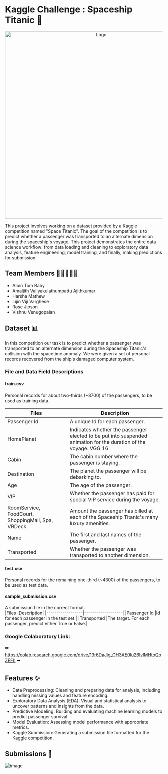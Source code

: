 # Kaggle Challenge : Spaceship Titanic :rocket: 

<p align="center">
<img src="https://images.nightcafe.studio/jobs/neJ6WkwM4rNhSCoSr5Ub/neJ6WkwM4rNhSCoSr5Ub--1--u6g4v_4x.jpg?tr=w-1600,c-at_max" alt="Logo" width="600">
</p>

This project involves working on a dataset provided by a Kaggle competition named "Space Titanic". The goal of the competition is to predict whether a passenger was transported to an alternate dimension during the spaceship's voyage. This project demonstrates the entire data science workflow: from data loading and cleaning to exploratory data analysis, feature engineering, model training, and finally, making predictions for submission.

## Team Members 👩🏼‍🤝‍🧑🏼
* Albin Tom Baby
* Amaljith Valiyakulathumpattu Ajithkumar
* Harsha Mathew
* Lijin Viji Varghese
* Rose Jipson
* Vishnu Venugopalan

## Dataset 📊
In this competition our task is to predict whether a passenger was transported to an alternate dimension during the Spaceship Titanic's collision with the spacetime anomaly. We were given a set of personal records recovered from the ship's damaged computer system.

### File and Data Field Descriptions
  #### train.csv 
  Personal records for about two-thirds (~8700) of the passengers, to be used as training data.
  
|Files     |Description     | 
|------------------|-------------------|
|Passenger Id      |A unique Id for each passenger.|
|HomePlanet        |Indicates whether the passenger elected to be put into suspended animation for the duration of the voyage. VGG 16| 
|Cabin             |The cabin number where the passenger is staying.|
|Destination       |The planet the passenger will be debarking to.| 
|Age               |The age of the passenger.| 
|VIP               |Whether the passenger has paid for special VIP service during the voyage.| 
|RoomService, FoodCourt, ShoppingMall, Spa, VRDeck           |Amount the passenger has billed at each of the Spaceship Titanic's many luxury amenities.| 
|Name              |The first and last names of the passenger.| 
|Transported       |Whether the passenger was transported to another dimension.| 

  #### test.csv
  Personal records for the remaining one-third (~4300) of the passengers, to be used as test data.
  
  #### sample_submission.csv
  A submission file in the correct format.    
|Files   |Description| 
|------------------|-------------------|
|Passenger Id       |Id for each passenger in the test set.| 
|Transported       |The target. For each passenger, predict either True or False.| 

 
 ### Google Colaboratory Link:
➡️ https://colab.research.google.com/drive/13r6DaJig_OH3AE0Iu26IvlMHtoQoZFFh ⬅️

## Features ✨
  * Data Preprocessing: Cleaning and preparing data for analysis, including handling missing values and feature encoding.
  * Exploratory Data Analysis (EDA): Visual and statistical analysis to uncover patterns and insights from the data.
  * Predictive Modeling: Building and evaluating machine learning models to predict passenger survival.
  * Model Evaluation: Assessing model performance with appropriate metrics.
  * Kaggle Submission: Generating a submission file formatted for the Kaggle competition.

## Submissions 📝
![image](https://github.com/kaggle-Challenge-Team-9/Kaggle_challenge/assets/117082209/c5227299-3040-47bf-8637-588eea0de875)
